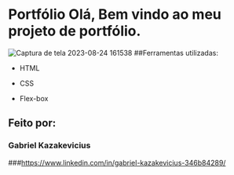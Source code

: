 # Portfólio Olá, Bem vindo ao meu projeto de portfólio.
![Captura de tela 2023-08-24 161538](https://github.com/gabrielkazak/portfolio/assets/142548161/f0bebfd9-8fee-4e54-a245-c7d893898e2f)
##Ferramentas utilizadas:
* HTML

* CSS

* Flex-box

## Feito por:

### Gabriel Kazakevicius

###https://www.linkedin.com/in/gabriel-kazakevicius-346b84289/

```
